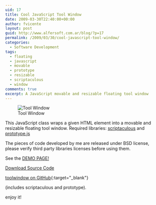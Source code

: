 ```yaml
---
uid: 17
title: Cool JavaScript Tool Window
date: 2009-03-30T22:40:00+00:00
author: fvicente
layout: post
guid: http://www.alfersoft.com.ar/blog/?p=17
permalink: /2009/03/30/cool-javascript-tool-window/
categories:
  - Software Development
tags:
  - floating
  - javascript
  - movable
  - prototype
  - resizable
  - scriptaculous
  - window
comments: true
excerpt: A JavaScript movable and resizable floating tool window
---
```

<figure>
	<img title="Tool Window" src="{{ site.baseurl }}/images/toolwindow.jpg" alt="Tool Window"/>
	<figcaption>Tool Window</figcaption>
</figure> 

This JavaScript class wraps a given HTML element into a movable and resizable floating tool window. Required libraries: <a title="Scriptaculous" href="http://script.aculo.us/" target="_blank">scriptaculous</a> and <a title="Prototype" href="http://www.prototypejs.org/" target="_blank">prototype.js</a>

<!--more-->

The pieces of code developed by me are released under BSD license, please verify third party libraries licenses before using them.

See the <a title="Tool Window" href="http://www.alfersoft.com.ar/files/toolwindow/index.html" target="_blank">DEMO PAGE!</a>


<a title="Download Tool Window" markdown="0" href="https://github.com/fvicente/toolwindow/archive/master.zip" class="btn">Download Source Code</a>

[toolwindow on GitHub](https://github.com/fvicente/toolwindow "toolwindow on GitHub"){:target="_blank"}

(includes scriptaculous and prototype).

enjoy it!
